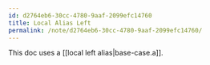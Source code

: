 ```yaml
---
id: d2764eb6-30cc-4780-9aaf-2099efc14760
title: Local Alias Left
permalink: /note/d2764eb6-30cc-4780-9aaf-2099efc14760/
---
```

This doc uses a [[local left alias|base-case.a]].
